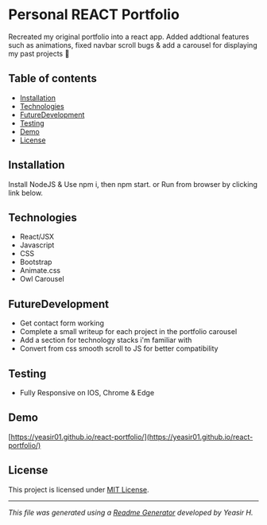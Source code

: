 
# Personal REACT Portfolio
Recreated my original portfolio into a react app. Added addtional features such as animations, fixed navbar scroll bugs & add a carousel for displaying my past projects 👀
## Table of contents
* [Installation](#Installation)
* [Technologies](#Technologies)
* [FutureDevelopment](#FutureDevelopment)
* [Testing](#Testing)
* [Demo](#Demo)
* [License](#License)
## Installation
Install NodeJS & Use npm i, then npm start.
or Run from browser by clicking link below.
## Technologies
* React/JSX
* Javascript
* CSS
* Bootstrap
* Animate.css
* Owl Carousel
## FutureDevelopment
* Get contact form working
* Complete a small writeup for each project in the portfolio carousel
* Add a section for technology stacks i'm familiar with
* Convert from css smooth scroll to JS for better compatibility
## Testing
* Fully Responsive on IOS, Chrome & Edge
## Demo
[https://yeasir01.github.io/react-portfolio/](https://yeasir01.github.io/react-portfolio/)
## License
This project is licensed under [MIT License](https://choosealicense.com/licenses/).
***

_This file was generated using a [Readme Generator](https://github.com/yeasir01/readme-generator) developed by Yeasir H._
